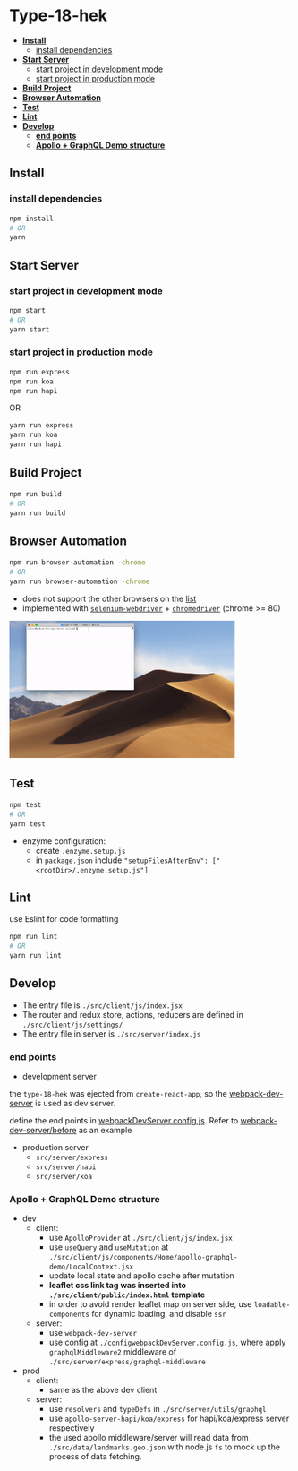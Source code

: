 <h1>Type-18-hek</h1>

- [**Install**](#install)
  - [install dependencies](#install-dependencies)
- [**Start Server**](#start-server)
  - [start project in development mode](#start-project-in-development-mode)
  - [start project in production mode](#start-project-in-production-mode)
- [**Build Project**](#build-project)
- [**Browser Automation**](#browser-automation)
- [**Test**](#test)
- [**Lint**](#lint)
- [**Develop**](#develop)
  - [**end points**](#end-points)
  - [**Apollo + GraphQL Demo structure**](#apollo--graphql-demo-structure)


## **Install**
### install dependencies
```bash
npm install
# OR
yarn
```

## **Start Server**

### start project in development mode

```bash
npm start
# OR
yarn start
```
### start project in production mode

```bash
npm run express
npm run koa
npm run hapi
```
OR

```bash
yarn run express
yarn run koa
yarn run hapi
```

## **Build Project**
```bash
npm run build
# OR
yarn run build
```

## **Browser Automation**

```bash
npm run browser-automation -chrome
# OR
yarn run browser-automation -chrome
```

- does not support the other browsers on the [list](https://www.selenium.dev/selenium/docs/api/javascript/module/selenium-webdriver/lib/capabilities_exports_Browser.html)
- implemented with [`selenium-webdriver`](https://www.npmjs.com/package/selenium-webdriver) + [`chromedriver`](https://www.npmjs.com/package/chromedriver) (chrome >= 80)

<img src="./doc/images/yarn-ba.gif" alt="demo browser automation" width="80%"/>

## **Test**

```bash
npm test
# OR
yarn test
```

- enzyme configuration:
  - create `.enzyme.setup.js`
  - in `package.json` include `"setupFilesAfterEnv": ["<rootDir>/.enzyme.setup.js"]`

## **Lint**

use Eslint for code formatting

```bash
npm run lint
# OR
yarn run lint
```

## **Develop**
- The entry file is `./src/client/js/index.jsx`
- The router and redux store, actions, reducers are defined in `./src/client/js/settings/`
- The entry file in server is `./src/server/index.js`

### **end points**

- development server

the `type-18-hek` was ejected from `create-react-app`, so the [webpack-dev-server](https://webpack.js.org/configuration/dev-server/) is used as dev server.

define the end points in [webpackDevServer.config.js](./config/webpackDevServer.config.js). Refer to [webpack-dev-server/before](https://webpack.js.org/configuration/dev-server/#devserverbefore) as an example

- production server
  - `src/server/express`
  - `src/server/hapi`
  - `src/server/koa`

### **Apollo + GraphQL Demo structure**

- dev
  - client: 
    - use `ApolloProvider` at `./src/client/js/index.jsx`
    - use `useQuery` and `useMutation` at `./src/client/js/components/Home/apollo-graphql-demo/LocalContext.jsx`
    - update local state and apollo cache after mutation
    - **leaflet css link tag was inserted into `./src/client/public/index.html` template**
    - in order to avoid render leaflet map on server side, use `loadable-components` for dynamic loading, and disable `ssr`
  - server: 
    - use `webpack-dev-server`
    - use config at `./configwebpackDevServer.config.js`, where apply `graphqlMiddleware2` middleware of `./src/server/express/graphql-middleware`
- prod
  - client: 
    - same as the above dev client
  - server: 
    - use `resolvers` and `typeDefs` in `./src/server/utils/graphql`
    - use `apollo-server-hapi/koa/express` for hapi/koa/express server respectively
    - the used apollo middleware/server will read data from `./src/data/landmarks.geo.json` with node.js `fs` to mock up the process of data fetching.